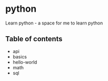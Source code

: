 # python
Learn python - a space for me to learn python

## Table of contents
- api
- basics
- hello-world
- math
- sql